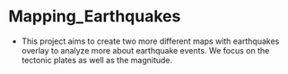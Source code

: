 # Mapping_Earthquakes

- This project aims to create two more different maps with earthquakes overlay to analyze more about earthquake events. We focus on the tectonic plates as well as the magnitude.
